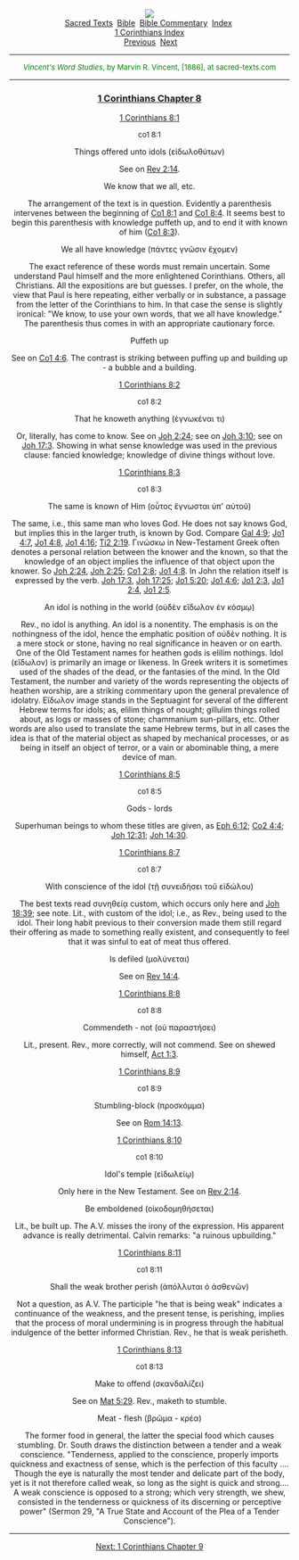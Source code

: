 <body>
 <center>
 <div class="filenav">
 <a href="../../../cdshop/index.htm"><img src="../../../cdshop/cdinfo.jpg" border="0"></a><br>
 <a href="../../../index.htm">Sacred Texts</a> 
 <a href="../../index.htm">Bible</a> 
 <a href="../index.htm">Bible Commentary</a> 
 <a href="index.htm">Index</a> 
 <br><a href="co1.htm">1 Corinthians Index</a><br>
  
 <a href="co1007.htm">Previous</a> 
 <a href="co1009.htm">Next</a> 
 
 </div>
 <hr>
 <p align="CENTER"><font size="-1" color="GREEN"><i>Vincent's Word Studies</i>, by Marvin R. Vincent, [1886], at sacred-texts.com</font></p><hr> <h3 align="center"><a href="../../../bib/kjv/co1008.htm#001">1 Corinthians Chapter 8</a></h3> 
 <p align="center"><a href="../../../bib/kjv/co1008.htm#001">1 Corinthians 8:1</a></p> 
 <p><span class="margnote"><font color="GREEN" size="-1"><a name="an_001">co1 8:1</a></font></span></p>
 <p>Things offered unto idols (εἰδωλοθύτων)
 </p><p>See on <a href="../../../bib/kjv/rev002.htm#014">Rev 2:14</a>.
 </p><p>We know that we all, etc.
 </p><p>The arrangement of the text is in question. Evidently a parenthesis intervenes between the beginning of <a href="../../../bib/kjv/co1008.htm#001">Co1 8:1</a> and <a href="../../../bib/kjv/co1008.htm#004">Co1 8:4</a>. It seems best to begin this parenthesis with knowledge puffeth up, and to end it with known of him (<a href="../../../bib/kjv/co1008.htm#003">Co1 8:3</a>).
 </p><p>We all have knowledge (πάντες γνῶσιν ἔχομεν)
 </p><p>The exact reference of these words must remain uncertain. Some understand Paul himself and the more enlightened Corinthians. Others, all Christians. All the expositions are but guesses. I prefer, on the whole, the view that Paul is here repeating, either verbally or in substance, a passage from the letter of the Corinthians to him. In that case the sense is slightly ironical: "We know, to use your own words, that we all have knowledge." The parenthesis thus comes in with an appropriate cautionary force.
 </p><p>Puffeth up
 </p><p>See on <a href="../../../bib/kjv/co1004.htm#006">Co1 4:6</a>. The contrast is striking between puffing up and building up - a bubble and a building. 
 </p><p align="center"><a href="../../../bib/kjv/co1008.htm#002">1 Corinthians 8:2</a></p> 
 <p><span class="margnote"><font color="GREEN" size="-1"><a name="an_002">co1 8:2</a></font></span></p>
 <p>That he knoweth anything (ἐγνωκέναι τι)
 </p><p>Or, literally, has come to know. See on <a href="../../../bib/kjv/joh002.htm#024">Joh 2:24</a>; see on <a href="../../../bib/kjv/joh003.htm#010">Joh 3:10</a>; see on <a href="../../../bib/kjv/joh017.htm#003">Joh 17:3</a>. Showing in what sense knowledge was used in the previous clause: fancied knowledge; knowledge of divine things without love. 
 </p><p align="center"><a href="../../../bib/kjv/co1008.htm#003">1 Corinthians 8:3</a></p> 
 <p><span class="margnote"><font color="GREEN" size="-1"><a name="an_003">co1 8:3</a></font></span></p>
 <p>The same is known of Him (οὗτος ἔγνωσται ὑπ' αὐτοῦ)
 </p><p>The same, i.e., this same man who loves God. He does not say knows God, but implies this in the larger truth, is known by God. Compare <a href="../../../bib/kjv/gal004.htm#009">Gal 4:9</a>; <a href="../../../bib/kjv/jo1004.htm#007">Jo1 4:7</a>, <a href="../../../bib/kjv/jo1004.htm#008">Jo1 4:8</a>, <a href="../../../bib/kjv/jo1004.htm#016">Jo1 4:16</a>; <a href="../../../bib/kjv/ti2002.htm#019">Ti2 2:19</a>. Γινώσκω in New-Testament Greek often denotes a personal relation between the knower and the known, so that the knowledge of an object implies the influence of that object upon the knower. So <a href="../../../bib/kjv/joh002.htm#024">Joh 2:24</a>, <a href="../../../bib/kjv/joh002.htm#025">Joh 2:25</a>; <a href="../../../bib/kjv/co1002.htm#008">Co1 2:8</a>; <a href="../../../bib/kjv/jo1004.htm#008">Jo1 4:8</a>. In John the relation itself is expressed by the verb. <a href="../../../bib/kjv/joh017.htm#003">Joh 17:3</a>, <a href="../../../bib/kjv/joh017.htm#025">Joh 17:25</a>; <a href="../../../bib/kjv/jo1005.htm#020">Jo1 5:20</a>; <a href="../../../bib/kjv/jo1004.htm#006">Jo1 4:6</a>; <a href="../../../bib/kjv/jo1002.htm#003">Jo1 2:3</a>, <a href="../../../bib/kjv/jo1002.htm#004">Jo1 2:4</a>, <a href="../../../bib/kjv/jo1002.htm#005">Jo1 2:5</a>.
 </p><p>An idol is nothing in the world (οὐδὲν εἴδωλον ἐν κόσμῳ)
 </p><p>Rev., no idol is anything. An idol is a nonentity. The emphasis is on the nothingness of the idol, hence the emphatic position of οὐδὲν nothing. It is a mere stock or stone, having no real significance in heaven or on earth. One of the Old Testament names for heathen gods is elilim nothings. Idol (εἴδωλον) is primarily an image or likeness. In Greek writers it is sometimes used of the shades of the dead, or the fantasies of the mind. In the Old Testament, the number and variety of the words representing the objects of heathen worship, are a striking commentary upon the general prevalence of idolatry. Εἴδωλον image stands in the Septuagint for several of the different Hebrew terms for idols; as, elilim things of nought; gillulim things rolled about, as logs or masses of stone; chammanium sun-pillars, etc. Other words are also used to translate the same Hebrew terms, but in all cases the idea is that of the material object as shaped by mechanical processes, or as being in itself an object of terror, or a vain or abominable thing, a mere device of man. 
 </p><p align="center"><a href="../../../bib/kjv/co1008.htm#005">1 Corinthians 8:5</a></p> 
 <p><span class="margnote"><font color="GREEN" size="-1"><a name="an_005">co1 8:5</a></font></span></p>
 <p>Gods - lords
 </p><p>Superhuman beings to whom these titles are given, as <a href="../../../bib/kjv/eph006.htm#012">Eph 6:12</a>; <a href="../../../bib/kjv/co2004.htm#004">Co2 4:4</a>; <a href="../../../bib/kjv/joh012.htm#031">Joh 12:31</a>; <a href="../../../bib/kjv/joh014.htm#030">Joh 14:30</a>. 
 </p><p align="center"><a href="../../../bib/kjv/co1008.htm#007">1 Corinthians 8:7</a></p> 
 <p><span class="margnote"><font color="GREEN" size="-1"><a name="an_007">co1 8:7</a></font></span></p>
 <p>With conscience of the idol (τῇ συνειδήσει τοῦ εἰδώλου)
 </p><p>The best texts read συνηθείᾳ custom, which occurs only here and <a href="../../../bib/kjv/joh018.htm#039">Joh 18:39</a>; see note. Lit., with custom of the idol; i.e., as Rev., being used to the idol. Their long habit previous to their conversion made them still regard their offering as made to something really existent, and consequently to feel that it was sinful to eat of meat thus offered.
 </p><p>Is defiled (μολύνεται)
 </p><p>See on <a href="../../../bib/kjv/rev014.htm#004">Rev 14:4</a>. 
 </p><p align="center"><a href="../../../bib/kjv/co1008.htm#008">1 Corinthians 8:8</a></p> 
 <p><span class="margnote"><font color="GREEN" size="-1"><a name="an_008">co1 8:8</a></font></span></p>
 <p>Commendeth - not (οὐ παραστήσει)
 </p><p>Lit., present. Rev., more correctly, will not commend. See on shewed himself, <a href="../../../bib/kjv/act001.htm#003">Act 1:3</a>. 
 </p><p align="center"><a href="../../../bib/kjv/co1008.htm#009">1 Corinthians 8:9</a></p> 
 <p><span class="margnote"><font color="GREEN" size="-1"><a name="an_009">co1 8:9</a></font></span></p>
 <p>Stumbling-block (προσκόμμα)
 </p><p>See on <a href="../../../bib/kjv/rom014.htm#013">Rom 14:13</a>. 
 </p><p align="center"><a href="../../../bib/kjv/co1008.htm#010">1 Corinthians 8:10</a></p> 
 <p><span class="margnote"><font color="GREEN" size="-1"><a name="an_010">co1 8:10</a></font></span></p>
 <p>Idol's temple (εἰδωλείῳ)
 </p><p>Only here in the New Testament. See on <a href="../../../bib/kjv/rev002.htm#014">Rev 2:14</a>.
 </p><p>Be emboldened (οἰκοδομηθήσεται)
 </p><p>Lit., be built up. The A.V. misses the irony of the expression. His apparent advance is really detrimental. Calvin remarks: "a ruinous upbuilding." 
 </p><p align="center"><a href="../../../bib/kjv/co1008.htm#011">1 Corinthians 8:11</a></p> 
 <p><span class="margnote"><font color="GREEN" size="-1"><a name="an_011">co1 8:11</a></font></span></p>
 <p>Shall the weak brother perish (ἀπόλλυται ὁ ἀσθενῶν)
 </p><p>Not a question, as A.V. The participle "he that is being weak" indicates a continuance of the weakness, and the present tense, is perishing, implies that the process of moral undermining is in progress through the habitual indulgence of the better informed Christian. Rev., he that is weak perisheth. 
 </p><p align="center"><a href="../../../bib/kjv/co1008.htm#013">1 Corinthians 8:13</a></p> 
 <p><span class="margnote"><font color="GREEN" size="-1"><a name="an_013">co1 8:13</a></font></span></p>
 <p>Make to offend (σκανδαλίζει)
 </p><p>See on <a href="../../../bib/kjv/mat005.htm#029">Mat 5:29</a>. Rev., maketh to stumble.
 </p><p>Meat - flesh (βρῶμα  - κρέα)
 </p><p>The former food in general, the latter the special food which causes stumbling. Dr. South draws the distinction between a tender and a weak conscience. "Tenderness, applied to the conscience, properly imports quickness and exactness of sense, which is the perfection of this faculty .... Though the eye is naturally the most tender and delicate part of the body, yet is it not therefore called weak, so long as the sight is quick and strong.... A weak conscience is opposed to a strong; which very strength, we shew, consisted in the tenderness or quickness of its discerning or perceptive power" (Sermon 29, "A True State and Account of the Plea of a Tender Conscience"). 
 </p><p></p><div class="filenav">
 <hr>
 <center>
 <a href="co1009.htm">Next: 1 Corinthians Chapter 9</a></center>
 </div>
 </center></body>
